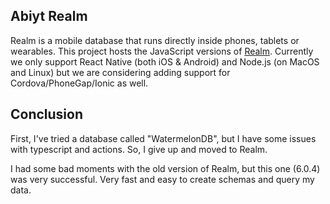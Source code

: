 ## Abiyt Realm

Realm is a mobile database that runs directly inside phones, tablets or wearables.
This project hosts the JavaScript versions of [Realm](https://realm.io/). Currently we only support React Native (both iOS & Android) and Node.js (on MacOS and Linux) but we are considering adding support for Cordova/PhoneGap/Ionic as well.

## Conclusion

First, I've tried a database called "WatermelonDB", but I have some issues with typescript and actions. So, I give up and moved to Realm.

I had some bad moments with the old version of Realm, but this one (6.0.4) was very successful. Very fast and easy to create schemas and query my data.
